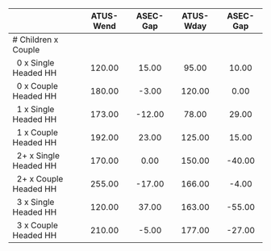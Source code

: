 
|                      |    ATUS-Wend |     ASEC-Gap |    ATUS-Wday |     ASEC-Gap |
| -------------------- | :----------: | :----------: | :----------: | :----------: |
| # Children x Couple  |              |              |              |              |
| &nbsp;&nbsp;0 x Single Headed HH |       120.00 |        15.00 |        95.00 |        10.00 |
| &nbsp;&nbsp;0 x Couple Headed HH |       180.00 |        -3.00 |       120.00 |         0.00 |
| &nbsp;&nbsp;1 x Single Headed HH |       173.00 |       -12.00 |        78.00 |        29.00 |
| &nbsp;&nbsp;1 x Couple Headed HH |       192.00 |        23.00 |       125.00 |        15.00 |
| &nbsp;&nbsp;2+ x Single Headed HH |       170.00 |         0.00 |       150.00 |       -40.00 |
| &nbsp;&nbsp;2+ x Couple Headed HH |       255.00 |       -17.00 |       166.00 |        -4.00 |
| &nbsp;&nbsp;3 x Single Headed HH |       120.00 |        37.00 |       163.00 |       -55.00 |
| &nbsp;&nbsp;3 x Couple Headed HH |       210.00 |        -5.00 |       177.00 |       -27.00 |

